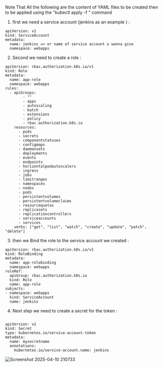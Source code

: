 Note That All the following are the content of YAML files to be created then to be applied using the "kubectl apply -f " command


1. first we need a service account (jenkins as an example ) :
```
apiVersion: v1
kind: ServiceAccount
metadata:
  name: jenkins => or name of service account u wanna give 
  namespace: webapps
```
2. Second we need to create a role :
```
apiVersion: rbac.authorization.k8s.io/v1
kind: Role
metadata:
  name: app-role
  namespace: webapps
rules:
  - apiGroups:
        - ""
        - apps
        - autoscaling
        - batch
        - extensions
        - policy
        - rbac.authorization.k8s.io
    resources:
      - pods
      - secrets
      - componentstatuses
      - configmaps
      - daemonsets
      - deployments
      - events
      - endpoints
      - horizontalpodautoscalers
      - ingress
      - jobs
      - limitranges
      - namespaces
      - nodes
      - pods
      - persistentvolumes
      - persistentvolumeclaims
      - resourcequotas
      - replicasets
      - replicationcontrollers
      - serviceaccounts
      - services
    verbs: ["get", "list", "watch", "create", "update", "patch", "delete"]
```
3. then we Bind the role to the service account we created :
```
apiVersion: rbac.authorization.k8s.io/v1
kind: RoleBinding
metadata:
  name: app-rolebinding
  namespace: webapps 
roleRef:
  apiGroup: rbac.authorization.k8s.io
  kind: Role
  name: app-role 
subjects:
- namespace: webapps 
  kind: ServiceAccount
  name: jenkins
```

4. Next step we need to create a secret for the token : 
```

apiVersion: v1
kind: Secret
type: kubernetes.io/service-account-token
metadata:
  name: mysecretname
  annotations:
    kubernetes.io/service-account.name: jenkins

```

![Screenshot 2025-04-10 210733](https://github.com/user-attachments/assets/42a40bdc-4f1d-40c7-96ff-b8d5100edcb0)
